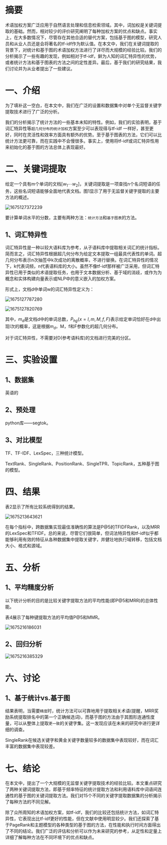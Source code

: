 # 摘要

术语加权方案广泛应用于自然语言处理和信息检索领域。其中，词加权是关键词提取的基础。然而，相对较少的评价研究阐明了每种加权方案的优点和缺点。事实上，在大多数情况下，尽管存在其他合适的替代方案，包括基于图的模型，研究人员和从业人员还是会将著名的tf-idf作为默认值。在本文中，我们在关键词提取的背景下，对统计和基于图的术语加权方法进行了详尽而大规模的经验比较。我们的分析揭示了一些有趣的发现，例如相对于tf-idf，鲜为人知的词汇特异性的优势，或者统计方法和基于图表的方法之间的定性差异。最后，基于我们的研究结果，我们讨论并为从业者提出了一些建议。

# 一、介绍

为了填补这一空白，在本文中，我们在广泛的设置和数据集中对单个无监督关键字提取技术进行了广泛的分析。

我们的分析揭示了统计方法的一些基本未知的特性。例如，我们的实验表明，基于词汇特异性等`超几何分布的统计加权`方案至少可以表现得与tf-idf 一样好，甚至更好，同时在灵活性和效率方面具有额外的优势。至于基于图表的方法，它们可以比统计方法更可靠，而在实践中不会慢很多。事实上，使用将tf-idf或词汇特异性用来初始化的基于图的方法总体上表现最好。

# 二、关键词提取

给定一个具有m个单词的文档$[w_1\cdots w_2]$，关键词提取是一项查找n个名词短语的任务，这些名词短语能够全面地代表文档。图1显示了用于无监督关键字提取的主要方法的概述。

![1675127372239](D:%5CTypora%5Cuser-image%5C1675127372239.png)

要计算单词水平的分数，主要有两种方法：`统计方法`和`基于图表`的方法。

## 1、词汇特异性

词汇特异性是一种以较大语料库为参考，从子语料库中提取相关词汇的统计指标。简而言之，词汇特异性根据超几何分布为给定文本提取一组最具代表性的单词。超几何分布表示n次抽签中k次成功的离散概率，不进行替换。在词汇特异性的情况下，k代表词频，n代表语料库的大小。虽然不像tf-idf那样被广泛采用，但词汇特异性已用于类似的术语提取任务，也用于文本数据分析、基于域的消歧，或作为为概念和实体构建向量表示或NLP中的意义嵌入的加权方案。

形式上，文档d中单词w的词汇特异性定义为：

![1675127787280](D:%5CTypora%5Cuser-image%5C1675127787280.png)

![1675127820769](D:%5CTypora%5Cuser-image%5C1675127820769.png)

其中，$m_d$是文档d中的单词总数，$P_{hg}\{x=l,m,M,f,F \}$表示给定单词恰好在d中出现l次的概率，这是根据$m_d$，M，f和F参数化的超几何分布。

对于词汇特异性，不需要对D(参考语料库)的文档进行完美的分区。

# 三、实验设置

## 1、数据集

英语的

## 2、预处理

python库——segtok。

## 3、对比模型

TF、TF-IDF、LexSpec，三种统计模型。

TextRank、SingleRank、PositionRank、SingleTPR、TopicRank，五种基于图的模型。

# 四、结果

表2显示了所有比较系统得到的结果。

![1675213643621](D:%5CTypora%5Cuser-image%5C1675213643621.png)

在每个指标中，跨数据集实现最佳准确性的算法是P@5的TFIDFRank，以及MRR的LexSpec和TFIDF。总的来说，尽管它们很简单，但词法特异性和tf-idf似乎都能够利用有效的特征从各种数据集中提取关键字，并健壮地执行域转移，包括文档大小、格式和源域。

# 五、分析

## 1、平均精度分析

以下统计分析的目的是比较关键字提取方法的平均性能(即P@5和MRR)的总体性能。

表4展示了每种键提取方法的平均值P@5和MMR。

![1675216186031](D:%5CTypora%5Cuser-image%5C1675216186031.png)

## 2、回归分析

![1675216385329](D:%5CTypora%5Cuser-image%5C1675216385329.png)

# 六、讨论

## 1、基于统计vs.基于图

结果表明，当需要`精度`时，统计方法可以可靠地用于提取相关术语(提醒，MRR奖励系统提取排名中的第一个正确候选词)，而基于图的方法由于其图形连通性度量，可以从整体上提取`更一致`的关键字集。这一发现应该在未来的研究中进行更详细的调查。

SingleRank在候选关键字和黄金关键字数量较多的数据集中表现较好，而在词汇丰富的数据集中表现较差。

# 七、结论

在本文中，提出了一个大规模的无监督关键字提取技术的经验比较。本文重点研究了两种关键词提取方法，即基于频率特征的统计提取方法和利用语料库中词语间连通性的基于图的关键词提取方法。我们对15个不同的关键字提取数据集的分析揭示了每种方法的不同见解。

除了众所周知的术语加权方案，如tf-idf，我们的比较还包括统计方法，如词汇特异性，它表现出比tf-idf更好的性能，但在文献中使用明显较少。我们还探索了基于PageRank和主题模型的各种类型的基于图的方法，在性能和执行时间方面得出了不同的结论。我们广泛的评估和分析可以作为未来研究的参考，从定性和定量上详细了解每种方法在不同环境下的优点和缺点。